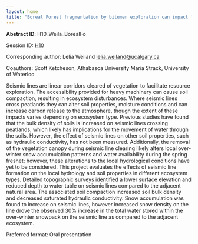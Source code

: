 ```yaml
---
layout: home
title: "Boreal Forest fragmentation by bitumen exploration can impact local hydrology"
---
```



**Abstract ID**: H10_Weila_BorealFo

Session ID: [H10](.)

Corresponding author: Lelia Weiland <a href="mailto:lelia.weiland@ucalgary.ca">lelia.weiland@ucalgary.ca</a>

Coauthors: Scott Ketcheson, Athabasca University
 Maria Strack, University of Waterloo 

Seismic lines are linear corridors cleared of vegetation to facilitate resource exploration. The accessibility provided for heavy machinery can cause soil compaction, resulting in ecosystem disturbances. Where seismic lines cross peatlands they can alter soil properties, moisture conditions and can increase carbon release to the atmosphere, though the extent of these impacts varies depending on ecosystem type. Previous studies have found that the bulk density of soils is increased on seismic lines crossing peatlands, which likely has implications for the movement of water through the soils. However, the effect of seismic lines on other soil properties, such as hydraulic conductivity, has not been measured. Additionally, the removal of the vegetation canopy during seismic line clearing likely alters local over-winter snow accumulation patterns and water availability during the spring freshet; however, these alterations to the local hydrological conditions have yet to be considered. This project evaluates the effects of seismic line formation on the local hydrology and soil properties in different ecosystem types. Detailed topographic surveys identified a lower surface elevation and reduced depth to water table on seismic lines compared to the adjacent natural area. The associated soil compaction increased soil bulk density and decreased saturated hydraulic conductivity. Snow accumulation was found to increase on seismic lines, however increased snow density on the line drove the observed 30% increase in the total water stored within the over-winter snowpack on the seismic line as compared to the adjacent ecosystem.

Preferred format: Oral presentation
